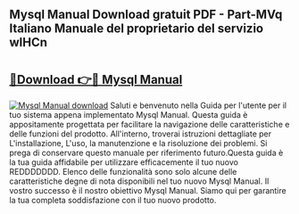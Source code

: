 ## Mysql Manual Download gratuit PDF - Part-MVq Italiano Manuale del proprietario del servizio wlHCn

# <h2><a href="http://dfbemd.blite.top/?on=Mysql+Manual">🔗Download 👉🔴 Mysql Manual</a></h2>

[![Mysql Manual download](https://i.imgur.com/lujVjoI.png)](http://dfbemd.blite.top/?on=Mysql+Manual)
Saluti e benvenuto nella Guida per l'utente per il tuo sistema appena implementato Mysql Manual. Questa guida è appositamente progettata per facilitare la navigazione delle caratteristiche e delle funzioni del prodotto. All'interno, troverai istruzioni dettagliate per L'installazione, L'uso, la manutenzione e la risoluzione dei problemi. Si prega di conservare questo manuale per riferimento futuro.Questa guida è la tua guida affidabile per utilizzare efficacemente il tuo nuovo REDDDDDDD. Elenco delle funzionalità sono solo alcune delle caratteristiche degne di nota disponibili nel tuo nuovo Mysql Manual. Il vostro successo è il nostro obiettivo Mysql Manual. Siamo qui per garantire la tua completa soddisfazione con il tuo nuovo prodotto.
